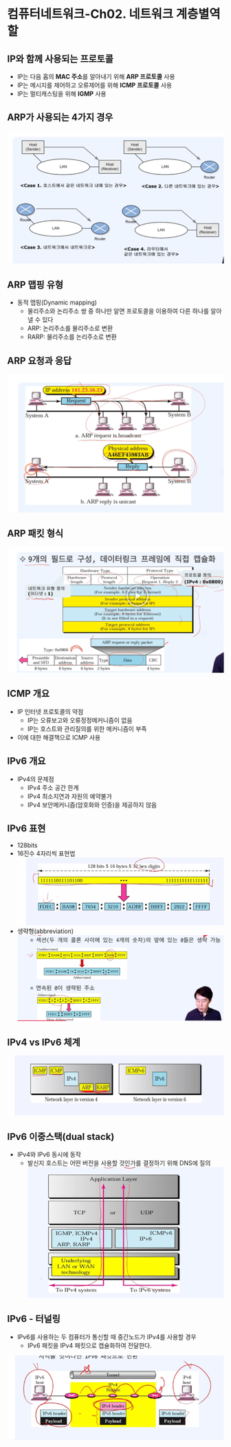 # 컴퓨터네트워크-Ch02. 네트워크 계층별역할

## IP와 함께 사용되는 프로토콜

- IP는 다음 홉의 **MAC 주소**를 알아내기 위해 **ARP 프로토콜** 사용
- IP는 메시지를 제어하고 오류제어를 위해 **ICMP 프로토콜** 사용
- IP는 멀티캐스팅을 위해 **IGMP** 사용

## ARP가 사용되는 4가지 경우

![Alt text](images/image-27.png)

## ARP 맵핑 유형

- 동적 맵핑(Dynamic mapping)
  - 물리주소와 논리주소 쌍 중 하나만 알면 프로토콜을 이용하여 다른 하나를 알아낼 수 있다
  - ARP: 논리주소를 물리주소로 변환
  - RARP: 물리주소를 논리주소로 변환

## ARP 요청과 응답

![Alt text](images/image-28.png)

## ARP 패킷 형식

![Alt text](images/image-29.png)

## ICMP 개요

- IP 인터넷 프로토콜의 약점
  - IP는 오류보고와 오류정정메커니즘이 없음
  - IP는 호스트와 관리질의를 위한 메커니즘이 부족
- 이에 대한 해결책으로 ICMP 사용

## IPv6 개요

- IPv4의 문제점
  - IPv4 주소 공간 한계
  - IPv4 최소지연과 자원의 예약불가
  - IPv4 보안메커니즘(암호화와 인증)을 제공하지 않음

## IPv6 표현

- 128bits
- 16진수 4자리씩 표현법
  ![Alt text](images/image-30.png)
- 생략형(abbreviation)
  ![Alt text](images/image-31.png)

## IPv4 vs IPv6 체계

![Alt text](images/image-32.png)

## IPv6 이중스택(dual stack)

- IPv4와 IPv6 동시에 동작
  - 발신지 호스트는 어떤 버전을 사용할 것인가를 결정하기 위해 DNS에 질의
    ![Alt text](images/image-33.png)

## IPv6 - 터널링

- IPv6를 사용하는 두 컴퓨터가 통신할 때 중간노드가 IPv4를 사용할 경우
  - IPv6 패킷을 IPv4 패킷으로 캡슐화하여 전달한다.

![Alt text](images/image-34.png)
